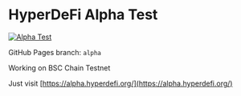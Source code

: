 # HyperDeFi Alpha Test

[![Alpha Test](https://github.com/HyperDeFiProtocol/home/actions/workflows/alpha.yml/badge.svg)](https://alpha.hyperdefi.org/)

GitHub Pages branch: `alpha`

Working on BSC Chain Testnet

Just visit [https://alpha.hyperdefi.org/](https://alpha.hyperdefi.org/)
